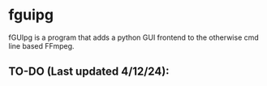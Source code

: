 # fguipg

fGUIpg is a program that adds a python GUI frontend to the otherwise cmd line based FFmpeg.

TO-DO (Last updated 4/12/24):
- 

